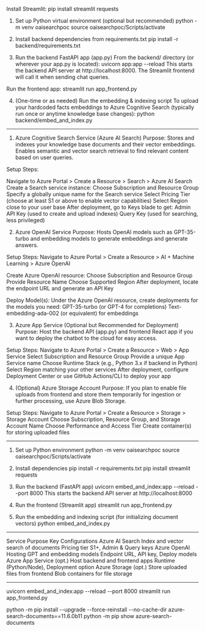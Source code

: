 Install Streamlit:
pip install streamlit requests

1. Set up Python virtual environment (optional but recommended)
python -m venv oaisearchpoc
source oaisearchpoc/Scripts/activate

2. Install backend dependencies from requirements.txt
pip install -r backend/requirements.txt

3. Run the backend FastAPI app (app.py)
From the backend/ directory (or wherever your app.py is located):
uvicorn app:app --reload
This starts the backend API server at http://localhost:8000.
The Streamlit frontend will call it when sending chat queries.

Run the frontend app:
streamlit run app_frontend.py

4. (One-time or as needed) Run the embedding & indexing script
To upload your hardcoded facts embeddings to Azure Cognitive Search (typically run once or anytime knowledge base changes):
python backend/embed_and_index.py


-------------------------------------------------------------------------------------------------------------------

1. Azure Cognitive Search Service (Azure AI Search)
Purpose:
Stores and indexes your knowledge base documents and their vector embeddings. Enables semantic and vector search retrieval to find relevant content based on user queries.

Setup Steps:

Navigate to Azure Portal > Create a Resource > Search > Azure AI Search
Create a Search service instance:
Choose Subscription and Resource Group
Specify a globally unique name for the Search service
Select Pricing Tier (choose at least S1 or above to enable vector capabilities)
Select Region close to your user base
After deployment, go to Keys blade to get:
Admin API Key (used to create and upload indexes)
Query Key (used for searching, less privileged)

2. Azure OpenAI Service
Purpose:
Hosts OpenAI models such as GPT-35-turbo and embedding models to generate embeddings and generate answers.

Setup Steps:
Navigate to Azure Portal > Create a Resource > AI + Machine Learning > Azure OpenAI

Create Azure OpenAI resource:
Choose Subscription and Resource Group
Provide Resource Name
Choose Supported Region
After deployment, locate the endpoint URL and generate an API Key

Deploy Model(s):
Under the Azure OpenAI resource, create deployments for the models you need:
GPT-35-turbo (or GPT-4 for completions)
Text-embedding-ada-002 (or equivalent) for embeddings

3. Azure App Service (Optional but Recommended for Deployment)
Purpose:
Host the backend API (app.py) and frontend React app if you want to deploy the chatbot to the cloud for easy access.

Setup Steps:
Navigate to Azure Portal > Create a Resource > Web > App Service
Select Subscription and Resource Group
Provide a unique App Service name
Choose Runtime Stack (e.g., Python 3.x if backend in Python)
Select Region matching your other services
After deployment, configure Deployment Center or use GitHub Actions/CLI to deploy your app

4. (Optional) Azure Storage Account
Purpose:
If you plan to enable file uploads from frontend and store them temporarily for ingestion or further processing, 
use Azure Blob Storage.

Setup Steps:
Navigate to Azure Portal > Create a Resource > Storage > Storage Account
Choose Subscription, Resource Group, and Storage Account Name
Choose Performance and Access Tier
Create container(s) for storing uploaded files

---------------------------------------------------------------------------------------------------------
1. Set up Python environment
python -m venv oaisearchpoc
source oaisearchpoc/Scripts/activate

2. Install dependencies
pip install -r requirements.txt
pip install streamlit requests

3. Run the backend (FastAPI app)
uvicorn embed_and_index:app --reload --port 8000
This starts the backend API server at http://localhost:8000

4. Run the frontend (Streamlit app)
streamlit run app_frontend.py

5. Run the embedding and indexing script (for initializing document vectors)
python embed_and_index.py

---------------------------------------------------------------------------------------------------------

Service	Purpose	            Key Configurations
Azure AI Search	            Index and vector search of documents	Pricing tier S1+, Admin & Query keys
Azure OpenAI	            Hosting GPT and embedding models	    Endpoint URL, API key, Deploy models
Azure App Service (opt.)	Host backend and frontend apps	        Runtime (Python/Node), Deployment option
Azure Storage (opt.)	    Store uploaded files from frontend	    Blob containers for file storage

-------------------------------------------------------------------------------------------------------

uvicorn embed_and_index:app --reload --port 8000
streamlit run app_frontend.py

python -m pip install --upgrade --force-reinstall --no-cache-dir azure-search-documents==11.6.0b11
python -m pip show azure-search-documents
